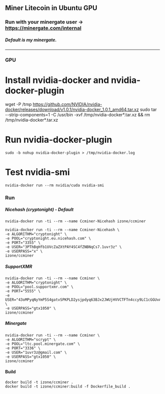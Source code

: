 ## Miner Litecoin in Ubuntu GPU
### Run with your minergate user -> https://minergate.com/internal
##### Default is my minergate.
-----

### GPU
# Install nvidia-docker and nvidia-docker-plugin
wget -P /tmp https://github.com/NVIDIA/nvidia-docker/releases/download/v1.0.1/nvidia-docker_1.0.1_amd64.tar.xz
sudo tar --strip-components=1 -C /usr/bin -xvf /tmp/nvidia-docker*.tar.xz && rm /tmp/nvidia-docker*.tar.xz

# Run nvidia-docker-plugin
```
sudo -b nohup nvidia-docker-plugin > /tmp/nvidia-docker.log
```

# Test nvidia-smi
```
nvidia-docker run --rm nvidia/cuda nvidia-smi
```

### Run

##### Nicehash (cryptonight) - Default
```
nvidia-docker run -ti --rm --name Ccminer-Nicehash izone/ccminer
```
```
nvidia-docker run -ti --rm --name Ccminer-Nicehash \
-e ALGORITHM="cryptonight" \
-e POOL="cryptonight.eu.nicehash.com" \
-e PORT="3355" \
-e USER="3PThBqHfb1UVcZaZXtPAY4SC4fZNBNqCs7.1uvr3z" \
-e USERPASS="x" \
izone/ccminer
```

##### SupportXMR
```
nvidia-docker run -ti --rm --name Ccminer \
-e ALGORITHM="cryptonight" \
-e POOL="pool.supportxmr.com" \
-e PORT="5555" \
-e USER="43oMPyqNyYmP5S4gatvSPKPLD2ysjpdyq63BJx2JWUjHVVCTFTn4ccy9LC1cGGUvApCdCGrECuSf9eo2WHBckfBxNx9Dqkf" \
-e USERPASS="gtx1050" \
izone/ccminer
```

##### Minergate
```
nvidia-docker run -ti --rm --name Ccminer \
-e ALGORITHM="scrypt" \
-e POOL="ltc.pool.minergate.com" \
-e PORT="3336" \
-e USER="1uvr3z@gmail.com" \
-e USERPASS="gtx1050" \
izone/ccminer
```

#### Build
```
docker build -t izone/ccminer .
docker build -t izone/ccminer:build -f Dockerfile_build .
```
